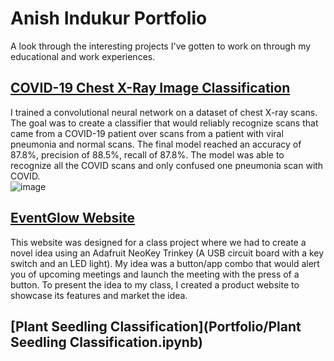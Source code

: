 # Anish Indukur Portfolio
A look through the interesting projects I've gotten to work on through my educational and work experiences. 

## [COVID-19 Chest X-Ray Image Classification](Portfolio/COVID_19_PROJECT/)
I trained a convolutional neural network on a dataset of chest X-ray scans. The goal was to create a classifier that would reliably recognize scans that came from a COVID-19 patient over scans from a patient with viral pneumonia and normal scans. The final model reached an accuracy of 87.8%, precision of 88.5%, recall of 87.8%. The model was able to recognize all the COVID scans and only confused one pneumonia scan with COVID.    
![image](https://github.com/AnishIndukur/Portfolio/assets/122327138/9cf4ab30-b757-4290-9f8f-2a771a1e71cb)

## [EventGlow Website](https://gregarious-pixie-d08e41.netlify.app/)
This website was designed for a class project where we had to create a novel idea using an Adafruit NeoKey Trinkey (A USB circuit board with a key switch and an LED light). My idea was a button/app combo that would alert you of upcoming meetings and launch the meeting with the press of a button. To present the idea to my class, I created a product website to showcase its features and market the idea. 

## [Plant Seedling Classification](Portfolio/Plant Seedling Classification.ipynb)


